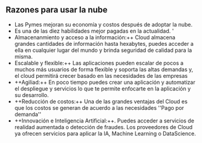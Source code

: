 ## Razones para usar la nube
  
  * Las Pymes mejoran su economía y costos después de adoptar la nube.
  * Es una de las diez habilidades mejor pagadas en la actualidad. ' 
  * Almacenanmiento y acceso a la información:++ Cloud almacena grandes cantidades de información hasta hexabytes, puedes acceder a ella en cualquier lugar del mundo y brinda seguridad de calidad para la misma.
  * Escalable y flexible:++ Las aplicaciones pueden escalar de pocos a muchos más usuarios de forma flexible y soporta las altas demandas y, el cloud permitirá crecer basado en las necesidades de las empresas
  * ++Agiliad:++ En poco tiempo puedes crear una aplicación y automatizar el despliegue y servicios lo que te permite enfocarte en la aplicación y su desarrollo.
  * ++Reducción de costos:++ Una de las grandes ventajas del Cloud es que los costos se generan de acuerdo a las necesidades ''Pago por demanda''
  * ++Innovación e Inteligencia Artificial:++. Puedes acceder a servicios de realidad aumentada o detección de fraudes. Los proveedores de Cloud ya ofrecen servicios para aplicar la IA, Machine Learning o DataScience.
